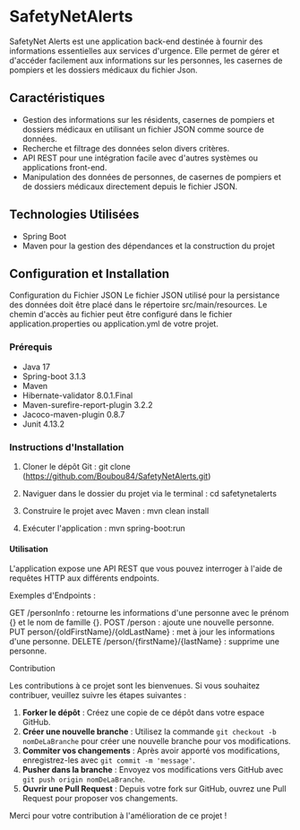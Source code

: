 # SafetyNetAlerts

SafetyNet Alerts est une application back-end destinée à fournir des informations essentielles aux services d'urgence. Elle permet de gérer et d'accéder facilement aux informations sur les personnes, les casernes de pompiers et les dossiers médicaux du fichier Json.

## Caractéristiques

- Gestion des informations sur les résidents, casernes de pompiers et dossiers médicaux en utilisant un fichier JSON comme source de données.
- Recherche et filtrage des données selon divers critères.
- API REST pour une intégration facile avec d'autres systèmes ou applications front-end.
- Manipulation des données de personnes, de casernes de pompiers et de dossiers médicaux directement depuis le fichier JSON.

## Technologies Utilisées

- Spring Boot
- Maven pour la gestion des dépendances et la construction du projet

## Configuration et Installation

Configuration du Fichier JSON
Le fichier JSON utilisé pour la persistance des données doit être placé dans le répertoire src/main/resources. 
Le chemin d'accès au fichier peut être configuré dans le fichier application.properties ou application.yml de votre projet.

### Prérequis

- Java 17
- Spring-boot 3.1.3
- Maven
- Hibernate-validator 8.0.1.Final
- Maven-surefire-report-plugin 3.2.2
- Jacoco-maven-plugin 0.8.7
- Junit 4.13.2

### Instructions d'Installation

1. Cloner le dépôt Git :  git clone (https://github.com/Boubou84/SafetyNetAlerts.git)
   
2. Naviguer dans le dossier du projet via le terminal : cd safetynetalerts

3. Construire le projet avec Maven : mvn clean install

4. Exécuter l'application : mvn spring-boot:run

#### Utilisation

L'application expose une API REST que vous pouvez interroger à l'aide de requêtes HTTP aux différents endpoints.

Exemples d'Endpoints :

GET /personInfo : retourne les informations d'une personne avec le prénom {} et le nom de famille {}.
POST /person : ajoute une nouvelle personne.
PUT person/{oldFirstName}/{oldLastName} : met à jour les informations d'une personne.
DELETE /person/{firstName}/{lastName} : supprime une personne.

Contribution

Les contributions à ce projet sont les bienvenues. Si vous souhaitez contribuer, veuillez suivre les étapes suivantes :

1. **Forker le dépôt** : Créez une copie de ce dépôt dans votre espace GitHub.
2. **Créer une nouvelle branche** : Utilisez la commande `git checkout -b nomDeLaBranche` pour créer une nouvelle branche pour vos modifications.
3. **Commiter vos changements** : Après avoir apporté vos modifications, enregistrez-les avec `git commit -m 'message'`.
4. **Pusher dans la branche** : Envoyez vos modifications vers GitHub avec `git push origin nomDeLaBranche`.
5. **Ouvrir une Pull Request** : Depuis votre fork sur GitHub, ouvrez une Pull Request pour proposer vos changements.

Merci pour votre contribution à l'amélioration de ce projet !
